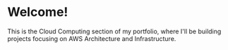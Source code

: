 # Welcome!

This is the Cloud Computing section of my portfolio, where I'll be building projects focusing on AWS Architecture and Infrastructure.
